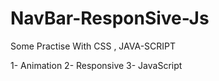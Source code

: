 # NavBar-ResponSive-Js


Some Practise With CSS , JAVA-SCRIPT

1- Animation
2- Responsive
3- JavaScript 
